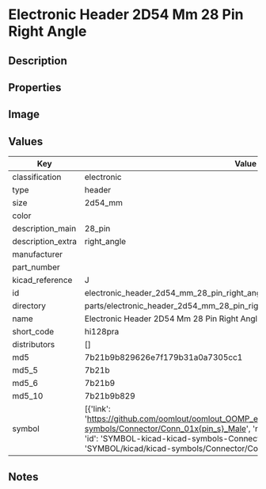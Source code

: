 # Electronic Header 2D54 Mm 28 Pin Right Angle

## Description

## Properties


## Image


## Values

| Key | Value |
| --- | --- |
| classification | electronic |
| type | header |
| size | 2d54_mm |
| color |  |
| description_main | 28_pin |
| description_extra | right_angle |
| manufacturer |  |
| part_number |  |
| kicad_reference | J |
| id | electronic_header_2d54_mm_28_pin_right_angle |
| directory | parts/electronic_header_2d54_mm_28_pin_right_angle |
| name | Electronic Header 2D54 Mm 28 Pin Right Angle |
| short_code | hi128pra |
| distributors | [] |
| md5 | 7b21b9b829626e7f179b31a0a7305cc1 |
| md5_5 | 7b21b |
| md5_6 | 7b21b9 |
| md5_10 | 7b21b9b829 |
| symbol | [{'link': 'https://github.com/oomlout/oomlout_OOMP_eda_V2/tree/main/SYMBOL/kicad/kicad-symbols/Connector/Conn_01x{pin_s}_Male', 'name': 'Connector : Conn_01x28_Male', 'id': 'SYMBOL-kicad-kicad-symbols-Connector-Conn_01x28_Male', 'directory': 'SYMBOL/kicad/kicad-symbols/Connector/Conn_01x28_Male/'}] |

## Notes

